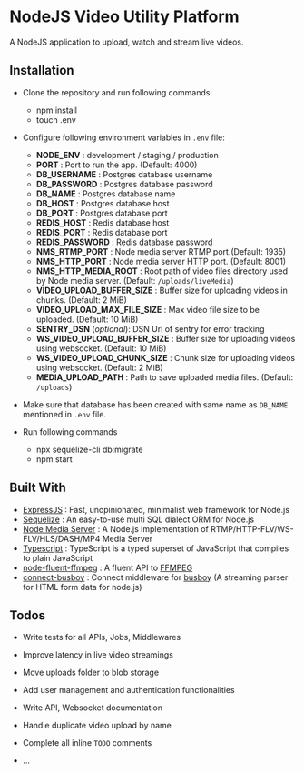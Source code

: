 # NodeJS Video Utility Platform

A NodeJS application to upload, watch and stream live videos.

## Installation

- Clone the repository and run following commands:

  - npm install
  - touch .env

- Configure following environment variables in `.env` file:

  - **NODE_ENV** : development / staging / production
  - **PORT** : Port to run the app. (Default: 4000)
  - **DB_USERNAME** : Postgres database username
  - **DB_PASSWORD** : Postgres database password
  - **DB_NAME** : Postgres database name
  - **DB_HOST** : Postgres database host
  - **DB_PORT** : Postgres database port
  - **REDIS_HOST** : Redis database host
  - **REDIS_PORT** : Redis database port
  - **REDIS_PASSWORD** : Redis database password
  - **NMS_RTMP_PORT** : Node media server RTMP port.(Default: 1935)
  - **NMS_HTTP_PORT** : Node media server HTTP port. (Default: 8001)
  - **NMS_HTTP_MEDIA_ROOT** : Root path of video files directory used by Node media server. (Default: `/uploads/liveMedia`)
  - **VIDEO_UPLOAD_BUFFER_SIZE** : Buffer size for uploading videos in chunks. (Default: 2 MiB)
  - **VIDEO_UPLOAD_MAX_FILE_SIZE** : Max video file size to be uploaded. (Default: 10 MiB)
  - **SENTRY_DSN** (_optional_): DSN Url of sentry for error tracking
  - **WS_VIDEO_UPLOAD_BUFFER_SIZE** : Buffer size for uploading videos using websocket. (Default: 10 MiB)
  - **WS_VIDEO_UPLOAD_CHUNK_SIZE** : Chunk size for uploading videos using websocket. (Default: 2 MiB)
  - **MEDIA_UPLOAD_PATH** : Path to save uploaded media files. (Default: `/uploads`)

- Make sure that database has been created with same name as `DB_NAME` mentioned in `.env` file.

- Run following commands
  - npx sequelize-cli db:migrate
  - npm start

## Built With

- [ExpressJS](https://expressjs.com/) : Fast, unopinionated, minimalist web framework for Node.js
- [Sequelize](https://github.com/sequelize/sequelize) : An easy-to-use multi SQL dialect ORM for Node.js
- [Node Media Server](https://github.com/illuspas/Node-Media-Server) : A Node.js implementation of RTMP/HTTP-FLV/WS-FLV/HLS/DASH/MP4 Media Server
- [Typescript](https://www.typescriptlang.org/) : TypeScript is a typed superset of JavaScript that compiles to plain JavaScript
- [
  node-fluent-ffmpeg](https://github.com/fluent-ffmpeg/node-fluent-ffmpeg) : A fluent API to [FFMPEG](http://www.ffmpeg.org)
- [connect-busboy](https://github.com/mscdex/connect-busboy) : Connect middleware for [busboy](https://github.com/mscdex/busboy) (A streaming parser for HTML form data for node.js)

## Todos

- Write tests for all APIs, Jobs, Middlewares

- Improve latency in live video streamings

- Move uploads folder to blob storage

- Add user management and authentication functionalities

- Write API, Websocket documentation

- Handle duplicate video upload by name

- Complete all inline `TODO` comments

- ...
